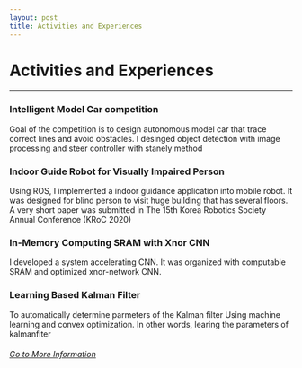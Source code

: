 ```yaml
---
layout: post
title: Activities and Experiences
---
```


# Activities and Experiences
<hr width="100%" color="black" size="5">

### Intelligent Model Car competition
  Goal of the competition is to design autonomous model car that trace correct lines and avoid obstacles. 
  I desinged object detection with image processing and steer controller with stanely method

### Indoor Guide Robot for Visually Impaired Person
  Using ROS, I implemented a indoor guidance application into mobile robot. 
  It was designed for blind person to visit huge building that has several floors. 
  A very short paper was submitted in The 15th Korea Robotics Society Annual Conference (KRoC 2020)

### In-Memory Computing SRAM with Xnor CNN
  I developed a system accelerating CNN. It was organized with computable SRAM and optimized xnor-network CNN.  

### Learning Based Kalman Filter
  To automatically determine parmeters of the Kalman filter Using machine learning and convex optimization. In other words, learing the parameters of kalmanfiter

###### [Go to More Information](https://gs-yoon.github.io/project/)

<!--### Robot Club
  Howdy! This is an example blog post that shows several types of HTML content supported in this theme.-->
